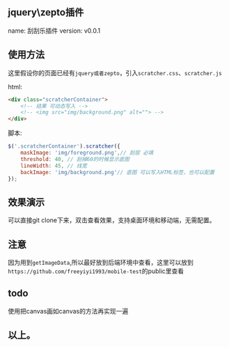 ## jquery\zepto插件


name: 刮刮乐插件
version: v0.0.1

## 使用方法

这里假设你的页面已经有`jquery或者zepto`，引入`scratcher.css`、`scratcher.js`

html:
```html
<div class="scratcherContainer">
    <!-- 结果 可动态写入 -->
    <!-- <img src="img/background.png" alt=""> -->
</div>
```
脚本:
```js
$('.scratcherContainer').scratcher({
    maskImage: 'img/foreground.png',// 刮层 必填
    threshold: 40, // 刮掉60的时候显示底图
    lineWidth: 45, // 线宽
    backImage: 'img/background.png'// 底图 可以写入HTML标签，也可以配置
});
```
## 效果演示

可以直接git clone下来，双击查看效果，支持桌面环境和移动端，无需配置。

## 注意

因为用到`getImageData`,所以最好放到后端环境中查看，这里可以放到`https://github.com/freeyiyi1993/mobile-test`的public里查看

## todo

使用把canvas画如canvas的方法再实现一遍

## 以上。

